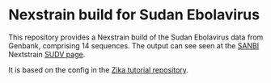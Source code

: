 # Nexstrain build for Sudan Ebolavirus

This repository provides a Nexstrain build of the Sudan Ebolavirus data from Genbank, comprising 14 sequences. The output
can see seen at the [SANBI](https://www.sanbi.ac.za) Nextstrain [SUDV page](https://nextstrain.sanbi.ac.za/sudv).

It is based on the config in the [Zika tutorial repository](https://github.com/nextstrain/zika-tutorial).
